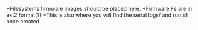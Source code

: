+Filesystems firmware images should be placed here.
+Firmware Fs are in ext2 format(?)
+This is also where you will find the serial logs/ and run.sh once created
